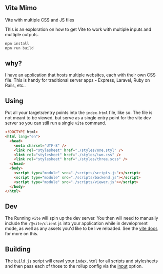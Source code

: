 ## Vite Mimo

Vite with multiple CSS and JS files

This is an exploration on how to get Vite to work with multiple inputs and multiple outputs.

```bash
npm install
npm run build
```

## why?

I have an application that hosts multiple websites, each with their own CSS file. This is handy for traditional server apps - Express, Laravel, Ruby on Rails, etc..

## Using

Put all your targets/entry points into the `index.html` file, like so. The file is not meant to be viewed, but serve as a single entry point for the vite dev server so you can still run a single `vite` command.

```html
<!DOCTYPE html>
<html lang="en">
  <head>
    <meta charset="UTF-8" />
    <link rel="stylesheet" href="./styles/one.styl" />
    <link rel="stylesheet" href="./styles/two.css" />
    <link rel="stylesheet" href="./styles/three.scss" />
  </head>
  <body>
    <script type="module" src="./scripts/scripts.js"></script>
    <script type="module" src="./scripts/backend.js"></script>
    <script type="module" src="./scripts/viewer.js"></script>
  </body>
</html>
```

## Dev

The Running `vite` will spin up the dev server. You then will need to manually include the `/@vite/client` js into your application while in development mode, as well as any assets you'd like to be live reloaded. See the [vite docs](https://vitejs.dev/guide/backend-integration.html) for more on this.

## Building

The `build.js` script will crawl your `index.html` for all scripts and stylesheets and then pass each of those to the rollup config via the [input](https://rollupjs.org/configuration-options/#input) option.
